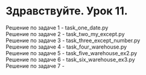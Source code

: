 # Здравствуйте. Урок 11.
Решение по задаче 1 - task_one_date.py<br>
Решение по задаче 2 - task_two_my_except.py<br>
Решение по задаче 3 - task_three_except_number.py<br>
Решение по задаче 4 - task_four_warehouse.py<br>
Решение по задаче 5 - task_five_warehouse_ex2.py<br>
Решение по задаче 6 - task_six_warehouse_ex3.py<br>
Решение по задаче 7 - <br>
